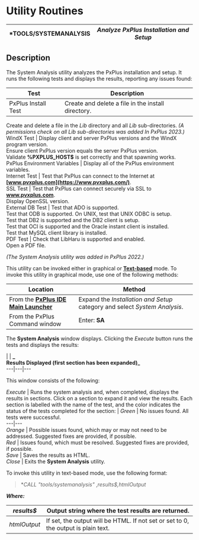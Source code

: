 # Utility Routines

***TOOLS/SYSTEMANALYSIS** |  **_Analyze PxPlus Installation and Setup_**  
---|---  
  
## Description

The System Analysis utility analyzes the PxPlus installation and setup. It runs the following tests and displays the results, reporting any issues found:

**Test** |  **Description**  
---|---  
PxPlus Install Test |  Create and delete a file in the install directory.  
Create and delete a file in the _Lib_ directory and all _Lib_ sub-directories. _(A permissions check on all Lib sub-directories was added In PxPlus 2023.)_  
WindX Test |  Display client and server PxPlus versions and the WindX program version.  
Ensure client PxPlus version equals the server PxPlus version.  
Validate **%PXPLUS_HOST$** is set correctly and that spawning works.  
PxPlus Environment Variables |  Display all of the PxPlus environment variables.  
Internet Test |  Test that PxPlus can connect to the Internet at **[www.pvxplus.com](https://www.pvxplus.com/)**.  
SSL Test |  Test that PxPlus can connect securely via SSL to **www.pvxplus.com**.  
Display OpenSSL version.  
External DB Test |  Test that ADO is supported.  
Test that ODB is supported. On UNIX, test that UNIX ODBC is setup.  
Test that DB2 is supported and the DB2 client is setup.  
Test that OCI is supported and the Oracle instant client is installed.  
Test that MySQL client library is installed.  
PDF Test |  Check that LibHaru is supported and enabled.  
Open a PDF file.  
  
_(The System Analysis utility was added in PxPlus 2022.)_

This utility can be invoked either in graphical or **[Text-based](system_analysis.htm#text_based)** mode. To invoke this utility in graphical mode, use one of the following methods:

**Location** |  **Method**  
---|---  
From the **[PxPlus IDE Main Launcher](../PxPlus%20IDE/IDE%20Main%20Launcher.md)** |  Expand the _Installation and Setup_ category and select _System Analysis_.  
From the PxPlus Command window |  Enter: **SA**  
  
The **System Analysis** window displays. Clicking the _Execute_ button runs the tests and displays the results:

  
  
|  |  **_  
Results Displayed (first section has been expanded)_**  
---|---|---  
  
This window consists of the following:

_Execute_ |  Runs the system analysis and, when completed, displays the results in sections. Click on a section to expand it and view the results. Each section is labelled with the name of the test, and the color indicates the status of the tests completed for the section: |  _Green_ |  No issues found. All tests were successful.  
---|---  
_Orange_ |  Possible issues found, which may or may not need to be addressed. Suggested fixes are provided, if possible.  
_Red_ |  Issues found, which must be resolved. Suggested fixes are provided, if possible.  
_Save_ |  Saves the results as HTML.  
_Close_ |  Exits the **System Analysis** utility.  
  
To invoke this utility in text-based mode, use the following format:

> **CALL "*tools/systemanalysis"** ,_results$,htmlOutput_

**_Where:_**

_results$_ |  Output string where the test results are returned.  
---|---  
_htmlOutput_ |  If set, the output will be HTML. If not set or set to 0, the output is plain text.
